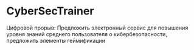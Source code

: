 # CyberSecTrainer
Цифровой прорыв: Предложить электронный сервис для повышения уровня знаний среднего пользователя о кибербезопасности, предложить элементы геймификации
